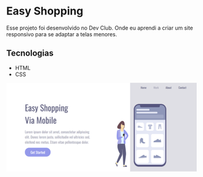 <h1>Easy Shopping</h1>
<p>Esse projeto foi desenvolvido no Dev Club. Onde eu aprendi a criar um site responsivo para se adaptar a telas menores.</p>
<h2>Tecnologias</h2>
<ul>
  <li>HTML</li>
  <li>CSS</li>
</ul>

<img src="https://github.com/helioborges164/easy-shopping/blob/main/assets/desktop.png?raw=true">
<img src="">
